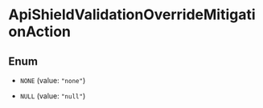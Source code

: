 

# ApiShieldValidationOverrideMitigationAction

## Enum


* `NONE` (value: `"none"`)

* `NULL` (value: `"null"`)




